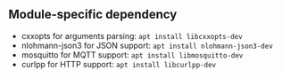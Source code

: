 ## Module-specific dependency

- cxxopts for arguments parsing: `apt install libcxxopts-dev`
- nlohmann-json3 for JSON support: `apt install nlohmann-json3-dev`
- mosquitto for MQTT support: `apt install libmosquitto-dev`
- curlpp for HTTP support: `apt install libcurlpp-dev`